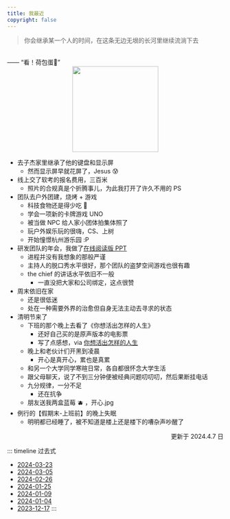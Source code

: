 ```yaml
---
title: 我最近
copyright: false
---
```


> 你会继承某一个人的时间，在这条无边无垠的长河里继续流淌下去

<br/>
—— “看！荷包蛋🍳”
<div style="display: flex;justify-content: center;">
<img src="https://cdn.jsdelivr.net/gh/jiechen257/personal-gallery@main/img/202404071228715.png" style="width: 200px;">
</div>

- 去子杰家里继承了他的键盘和显示屏
  - 然而显示屏早就花屏了，Jesus 😰
- 线上交了软考的报名费用，三百米
  - 照片的合规真是个折腾事儿，为此我打开了许久不用的 PS
- 团队去户外团建，烧烤 + 游戏 
  - 科技食物还是得少吃 🍢
  - 学会一项新的卡牌游戏 UNO
  - 被当做 NPC 给人家小团体拍集体照了
  - 玩户外娱乐玩的很嗨，CS、上树
  - 开始憧憬杭州游乐园 :P
- 研发团队的年会，我做了[在线阅读版 PPT](https://access.becase.top)
  - 进程并没有我想象的那般严谨
  - 主持人的脱口秀水平很好，那个团队的盗梦空间游戏也很有趣
  - the chief 的讲话水平依旧不一般
    - 一直没把大家和公司绑定，这点很赞
- 周末依旧在家
  - 还是很低迷
  - 处在一种需要外界的治愈但自身无法主动去寻求的状态
- 清明节来了
  - 下班的那个晚上去看了《你想活出怎样的人生》
    - 还好自己买的是原声版本的电影票
    - 写了点感想，via [你想活出怎样的人生](resources/notes/你想活出怎样的人生)
  - 晚上和老伙计们开黑到凌晨
    - 开心是真开心，累也是真累
  - 和另一个大学同学寒暄日常，各自都很怀念大学生活
  - 跟父母聊天，说了不到三分钟便被经典问题叨叨叨，然后果断挂电话
  - 九分规律，一分不足
    - 还在抗争
  - 朋友送我两盒蓝莓 🫐 ，开心.jpg
- 例行的【假期末-上班前】的晚上失眠
  - 明明都已经睡了，被不知道是楼上还是楼下的嘈杂声吵醒了

<div style="display: flex;justify-content: end;">
  更新于 2024.4.7 日
</div>

::: timeline
过去式

- [2024-03-23](now/past/2024-03-23)
- [2024-03-05](now/past/2024-03-05)
- [2024-02-26](now/past/2024-02-26)
- [2024-01-25](now/past/2024-01-25)
- [2024-01-09](now/past/2024-01-09)
- [2024-01-04](now/past/2024-01-04)
- [2023-12-17](now/past/2023-12-17)
  :::
